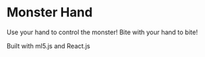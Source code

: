 # Monster Hand

Use your hand to control the monster!
Bite with your hand to bite!

Built with ml5.js and React.js
